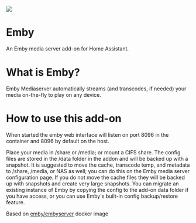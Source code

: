 [![](https://raw.githubusercontent.com/sayak-brm/haos-emby-addon-repo/main/logo.png)](http://emby.media/)

# Emby

An Emby media server add-on for Home Assistant.

# What is Emby?

Emby Mediaserver automatically streams (and transcodes, if needed) your media
on-the-fly to play on any device.

# How to use this add-on

When started the emby web interface will listen on port 8096 in the container and 8096 by default on the host.

Place your media in /share or /media; or mount a CIFS share. The config files are stored in the /data folder in the addon and will be backed up with a snapshot. It is suggested to move the cache, transcode temp, and metadata to /share, /media, or NAS as well; you can do this on the Emby media server configuration page. If you do not move the cache files they will be backed up with snapshots and create very large snapshots. You can migrate an existing instance of Emby by copying the config to the add-on data folder if you have access, or you can use Emby's built-in config backup/restore feature.

Based on [emby/embyserver](https://registry.hub.docker.com/r/emby/embyserver) docker image
